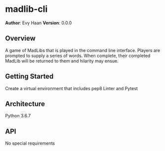 # madlib-cli

**Author**: Evy Haan
**Version**: 0.0.0

## Overview
A game of MadLibs that is played in the command line interface. Players are prompted to supply a series of words. When complete, their completed MadLib will be returned to them and hilarity may ensue.

## Getting Started
Create a virtual environment that includes pep8 Linter and Pytest

## Architecture
Python 3.6.7

## API
No special requirements
